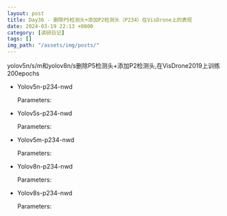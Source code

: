```yaml
---
layout: post
title: Day36 - 删除P5检测头+添加P2检测头（P234）在VisDrone上的表现
date: 2024-03-19 22:13 +0800
category: [读研日记]
tags: []
img_path: "/assets/img/posts/"
---
```


yolov5n/s/m和yolov8n/s删除P5检测头+添加P2检测头,在VisDrone2019上训练200epochs

- Yolov5n-p234-nwd

    Parameters: 
- Yolov5s-p234-nwd

    Parameters: 
- Yolov5m-p234-nwd

    Parameters: 

- Yolov8n-p234-nwd

    Parameters: 

- Yolov8s-p234-nwd

    Parameters: 

